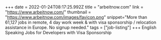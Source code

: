 +++
date = 2022-01-24T08:17:25.992Z
title = "arbeitnow.com"
link = "https://www.arbeitnow.com/"
thumbnail = "https://www.arbeitnow.com/images/favicon.png"
snippet="More than 61,127 jobs in remote, 4 day work week & with visa sponsorship / relocation assistance in Europe. No signup needed."
tags = ["job-listing"]
+++
English Speaking Jobs for Developers with Visa Sponsorship
